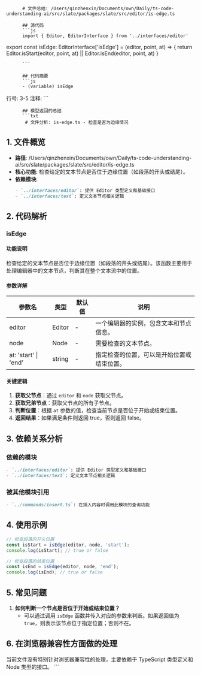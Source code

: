 
          # 文件总结: /Users/qinzhenxin/Documents/own/Daily/ts-code-understanding-ai/src/slate/packages/slate/src/editor/is-edge.ts

          ## 源代码
          ```js
          import { Editor, EditorInterface } from '../interfaces/editor'

export const isEdge: EditorInterface['isEdge'] = (editor, point, at) => {
  return Editor.isStart(editor, point, at) || Editor.isEnd(editor, point, at)
}

          ```

          ## 代码摘要
          ```js
          - (variable) isEdge
  行号: 3-5
  注释: 
          ```

          ## 模型返回的总结
          ```txt
           # 文件分析: is-edge.ts - 检查是否为边缘情况

## 1. 文件概览
- **路径**: /Users/qinzhenxin/Documents/own/Daily/ts-code-understanding-ai/src/slate/packages/slate/src/editor/is-edge.ts
- **核心功能**: 检查给定的文本节点是否位于边缘位置（如段落的开头或结尾）。
- **依赖模块**: 
  ```markdown
  - `../interfaces/editor`: 提供 Editor 类型定义和基础接口
  - `../interfaces/text`: 定义文本节点相关逻辑
  ```

## 2. 代码解析
### isEdge
#### 功能说明
检查给定的文本节点是否位于边缘位置（如段落的开头或结尾）。该函数主要用于处理编辑器中的文本节点，判断其在整个文本流中的位置。

#### 参数详解
| 参数名 | 类型 | 默认值 | 说明 |
|--------|------|--------|------|
| editor | Editor | - | 一个编辑器的实例，包含文本和节点信息。 |
| node | Node | - | 需要检查的文本节点。 |
| at: 'start' &#124; 'end' | string | - | 指定检查的位置，可以是开始位置或结束位置。 |

#### 关键逻辑
1. **获取父节点**：通过 `editor` 和 `node` 获取父节点。
2. **获取兄弟节点**：获取父节点的所有子节点。
3. **判断位置**：根据 `at` 参数的值，检查当前节点是否位于开始或结束位置。
4. **返回结果**：如果满足条件则返回 true，否则返回 false。

## 3. 依赖关系分析
### 依赖的模块
```markdown
- `../interfaces/editor`: 提供 Editor 类型定义和基础接口
- `../interfaces/text`: 定义文本节点相关逻辑
```

### 被其他模块引用
```markdown
- `../commands/insert.ts`: 在插入内容时调用此模块的查询功能
```

## 4. 使用示例
```typescript
// 检查段落的开头位置
const isStart = isEdge(editor, node, 'start');
console.log(isStart); // true or false

// 检查段落的结束位置
const isEnd = isEdge(editor, node, 'end');
console.log(isEnd); // true or false
```

## 5. 常见问题
1. **如何判断一个节点是否位于开始或结束位置？**
   - 可以通过调用 `isEdge` 函数并传入对应的参数来判断。如果返回值为 `true`，则表示该节点位于指定位置；否则不在。

## 6. 在浏览器兼容性方面做的处理
当前文件没有特别针对浏览器兼容性的处理，主要依赖于 TypeScript 类型定义和 Node 类型的接口。
          ```
        
